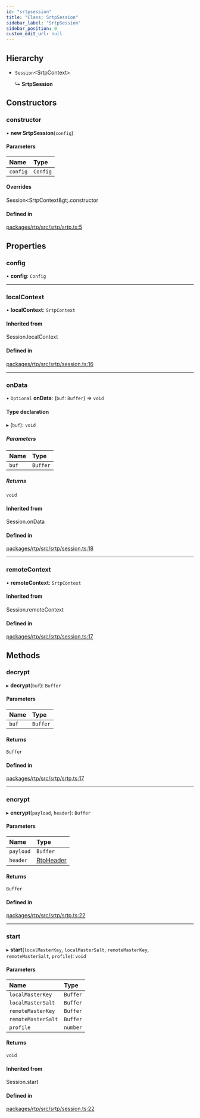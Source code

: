 ```yaml
---
id: "srtpsession"
title: "Class: SrtpSession"
sidebar_label: "SrtpSession"
sidebar_position: 0
custom_edit_url: null
---
```


## Hierarchy

- `Session`<SrtpContext\>

  ↳ **SrtpSession**

## Constructors

### constructor

• **new SrtpSession**(`config`)

#### Parameters

| Name | Type |
| :------ | :------ |
| `config` | `Config` |

#### Overrides

Session&lt;SrtpContext\&gt;.constructor

#### Defined in

[packages/rtp/src/srtp/srtp.ts:5](https://github.com/shinyoshiaki/werift-webrtc/blob/9b072fd/packages/rtp/src/srtp/srtp.ts#L5)

## Properties

### config

• **config**: `Config`

___

### localContext

• **localContext**: `SrtpContext`

#### Inherited from

Session.localContext

#### Defined in

[packages/rtp/src/srtp/session.ts:16](https://github.com/shinyoshiaki/werift-webrtc/blob/9b072fd/packages/rtp/src/srtp/session.ts#L16)

___

### onData

• `Optional` **onData**: (`buf`: `Buffer`) => `void`

#### Type declaration

▸ (`buf`): `void`

##### Parameters

| Name | Type |
| :------ | :------ |
| `buf` | `Buffer` |

##### Returns

`void`

#### Inherited from

Session.onData

#### Defined in

[packages/rtp/src/srtp/session.ts:18](https://github.com/shinyoshiaki/werift-webrtc/blob/9b072fd/packages/rtp/src/srtp/session.ts#L18)

___

### remoteContext

• **remoteContext**: `SrtpContext`

#### Inherited from

Session.remoteContext

#### Defined in

[packages/rtp/src/srtp/session.ts:17](https://github.com/shinyoshiaki/werift-webrtc/blob/9b072fd/packages/rtp/src/srtp/session.ts#L17)

## Methods

### decrypt

▸ **decrypt**(`buf`): `Buffer`

#### Parameters

| Name | Type |
| :------ | :------ |
| `buf` | `Buffer` |

#### Returns

`Buffer`

#### Defined in

[packages/rtp/src/srtp/srtp.ts:17](https://github.com/shinyoshiaki/werift-webrtc/blob/9b072fd/packages/rtp/src/srtp/srtp.ts#L17)

___

### encrypt

▸ **encrypt**(`payload`, `header`): `Buffer`

#### Parameters

| Name | Type |
| :------ | :------ |
| `payload` | `Buffer` |
| `header` | [RtpHeader](rtpheader.md) |

#### Returns

`Buffer`

#### Defined in

[packages/rtp/src/srtp/srtp.ts:22](https://github.com/shinyoshiaki/werift-webrtc/blob/9b072fd/packages/rtp/src/srtp/srtp.ts#L22)

___

### start

▸ **start**(`localMasterKey`, `localMasterSalt`, `remoteMasterKey`, `remoteMasterSalt`, `profile`): `void`

#### Parameters

| Name | Type |
| :------ | :------ |
| `localMasterKey` | `Buffer` |
| `localMasterSalt` | `Buffer` |
| `remoteMasterKey` | `Buffer` |
| `remoteMasterSalt` | `Buffer` |
| `profile` | `number` |

#### Returns

`void`

#### Inherited from

Session.start

#### Defined in

[packages/rtp/src/srtp/session.ts:22](https://github.com/shinyoshiaki/werift-webrtc/blob/9b072fd/packages/rtp/src/srtp/session.ts#L22)
